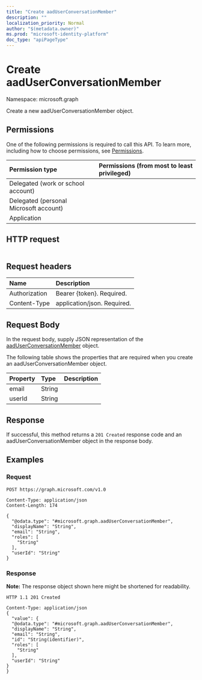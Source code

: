 ```yaml
---
title: "Create aadUserConversationMember"
description: ""
localization_priority: Normal
author: "$(metadata.owner)"
ms.prod: "microsoft-identity-platform"
doc_type: "apiPageType"
---
```


# Create aadUserConversationMember

Namespace: microsoft.graph

Create a new aadUserConversationMember object.

## Permissions

One of the following permissions is required to call this API. To learn more, including how to choose permissions, see [Permissions](/graph/permissions-reference).

| Permission type                        | Permissions (from most to least privileged) |
| :------------------------------------- | :------------------------------------------ |
| Delegated (work or school account)     |                                             |
| Delegated (personal Microsoft account) |                                             |
| Application                            |                                             |

## HTTP request

<!-- {
  "blockType": "ignored"
}
-->

```http

```

## Request headers

| Name          | Description                 |
| :------------ | :-------------------------- |
| Authorization | Bearer {token}. Required.   |
| Content-Type  | application/json. Required. |

## Request Body

In the request body, supply JSON representation of the [aadUserConversationMember](../resources/-aaduserconversationmember.md) object.

<!-- Actions and Functions -->

<!-- CRUD Methods -->

The following table shows the properties that are required when you create an aadUserConversationMember object.

| Property | Type   | Description |
| :------- | :----- | :---------- |
| email    | String |             |
| userId   | String |             |

## Response

If successful, this method returns a `201 Created` response code and an aadUserConversationMember object in the response body.

## Examples

### Request

<!-- {
  "blockType": "request",
  "name": "create_aaduserconversationmember"
}
-->

```http
POST https://graph.microsoft.com/v1.0

Content-Type: application/json
Content-Length: 174

{
  "@odata.type": "#microsoft.graph.aadUserConversationMember",
  "displayName": "String",
  "email": "String",
  "roles": [
    "String"
  ],
  "userId": "String"
}

```

### Response

**Note:** The response object shown here might be shortened for readability.

<!-- {
  "blockType": "response",
  "truncated": true,
  "@odata.type": "Microsoft.Teams.GraphSvc.aadUserConversationMember"
}
-->

```http
HTTP 1.1 201 Created

Content-Type: application/json
{
  "value": {
  "@odata.type": "#microsoft.graph.aadUserConversationMember",
  "displayName": "String",
  "email": "String",
  "id": "String(identifier)",
  "roles": [
    "String"
  ],
  "userId": "String"
}
}

```
